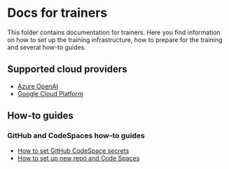 # Docs for trainers
This folder contains documentation for trainers.
Here you find information on how to set up the training infrastructure, how to prepare for the training and several how-to guides.

## Supported cloud providers

- [Azure OpenAI](Azure%20OpenAI/README.md)
- [Google Cloud Platform](Google%20Cloud%20Platform/README.md)


## How-to guides

### GitHub and CodeSpaces how-to guides
- [How to set GitHub CodeSpace secrets](how-to-set-github-codespace-secrets.md)
- [How to set up new repo and Code Spaces](how-to-setup-new-repo-and-code-spaces.md)
